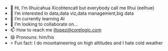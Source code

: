 - 👋 Hi, I’m Ilhuicahua Xicohtencatl but everybody call me Ilhui (eelhue)
- 👀 I’m interested in data,data viz,data management,big data
- 🌱 I’m currently learning AI
- 💞️ I’m looking to collaborate on...
- 📫 How to reach me illopez@corelogic.com
- 😄 Pronouns: him/his
- ⚡ Fun fact: I do mountaineering on high altitudes and I hate cold weather

<!---
illopez-clgx/illopez-clgx is a ✨ special ✨ repository because its `README.md` (this file) appears on your GitHub profile.
You can click the Preview link to take a look at your changes.
--->
